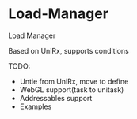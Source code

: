 # Load-Manager
Load Manager

Based on UniRx, supports conditions

TODO: 
- Untie from UniRx, move to define
- WebGL support(task to unitask)
- Addressables support
- Examples
